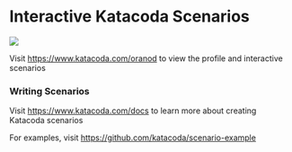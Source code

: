 # Interactive Katacoda Scenarios

[![](http://shields.katacoda.com/katacoda/oranod/count.svg)](https://www.katacoda.com/oranod "Get your profile on Katacoda.com")

Visit https://www.katacoda.com/oranod to view the profile and interactive scenarios

### Writing Scenarios
Visit https://www.katacoda.com/docs to learn more about creating Katacoda scenarios

For examples, visit https://github.com/katacoda/scenario-example

